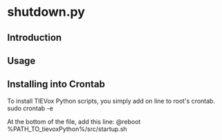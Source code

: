 # shutdown.py

## Introduction

## Usage

## Installing into Crontab
To install TIEVox Python scripts, you simply add on line to root's crontab.
	sudo crontab -e

At the bottom of the file, add this line:
	@reboot				%PATH_TO_tievoxPython%/src/startup.sh

